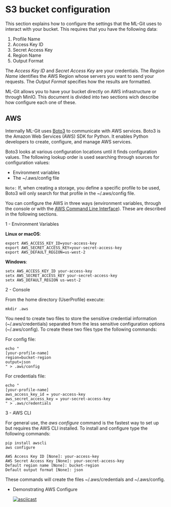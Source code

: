 # S3 bucket configuration #

This section explains how to configure the settings that the ML-Git uses to interact with your bucket. This requires that you have the following data:

1. Profile Name
2. Access Key ID
3. Secret Access Key
4. Region Name
5. Output Format

The _Access Key ID_ and _Secret Access Key_ are your credentials. The _Region Name_ identifies the AWS Region whose servers you want to send your requests. The _Output Format_ specifies how the results are formatted.

ML-Git allows you to have your bucket directly on AWS infrastructure or through MinIO. This document is divided into two sections wich describe how configure each one of these.

## AWS ##

Internally ML-Git uses [Boto3](https://github.com/boto/boto3) to communicate with AWS services. Boto3 is the Amazon Web Services (AWS) SDK for Python. 
It enables Python developers to create, configure, and manage AWS services.

Boto3 looks at various configuration locations until it finds configuration values. The following lookup order is used searching through sources for configuration values:

* Environment variables
* The ~/.aws/config file

```Note:``` 
If, when creating a storage, you define a specific profile to be used, Boto3 will only search for that profile in the ~/.aws/config file.

You can configure the AWS in three ways (environment variables, through the console or with the [AWS Command Line Interface](https://aws.amazon.com/cli/?nc1=h_ls)). These are described in the following sections.


1 - Environment Variables

**Linux or macOS**:
```
export AWS_ACCESS_KEY_ID=your-access-key
export AWS_SECRET_ACCESS_KEY=your-secret-access-key
export AWS_DEFAULT_REGION=us-west-2
```

**Windows**:
```
setx AWS_ACCESS_KEY_ID your-access-key
setx AWS_SECRET_ACCESS_KEY your-secret-access-key
setx AWS_DEFAULT_REGION us-west-2
```
2 -  Console 
   
From the home directory (UserProfile) execute:   
  
```
mkdir .aws
```

You need to create two files to store the sensitive credential information (~/.aws/credentials) separated from the less sensitive configuration options (~/.aws/config). To create these two files type the following commands:

For config file:

```
echo "
[your-profile-name]
region=bucket-region
output=json 
" > .aws/config
```

For credentials file:
```
echo "
[your-profile-name]
aws_access_key_id = your-access-key
aws_secret_access_key = your-secret-access-key     
" > .aws/credentials
```

3 - AWS CLI

For general use, the *aws configure* command is the fastest way to set up but requires the AWS CLI installed. To install and configure type the following commands:

```
pip install awscli
aws configure
```
```
AWS Access Key ID [None]: your-access-key
AWS Secret Access Key [None]: your-secret-access-key
Default region name [None]: bucket-region
Default output format [None]: json
```

These commands will create the files ~/.aws/credentials and ~/.aws/config.

- Demonstrating AWS Configure
  
  [![asciicast](https://asciinema.org/a/371052.svg)](https://asciinema.org/a/371052)
